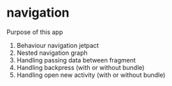 # navigation
Purpose of this app 
1. Behaviour navigation jetpact
2. Nested navigation graph
3. Handling passing data between fragment
4. Handling backpress (with or without bundle)
5. Handling open new activity (with or without bundle)
